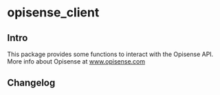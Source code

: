 # opisense_client

## Intro
This package provides some functions to interact with the Opisense API. 
More info about Opisense at www.opisense.com

## Changelog

